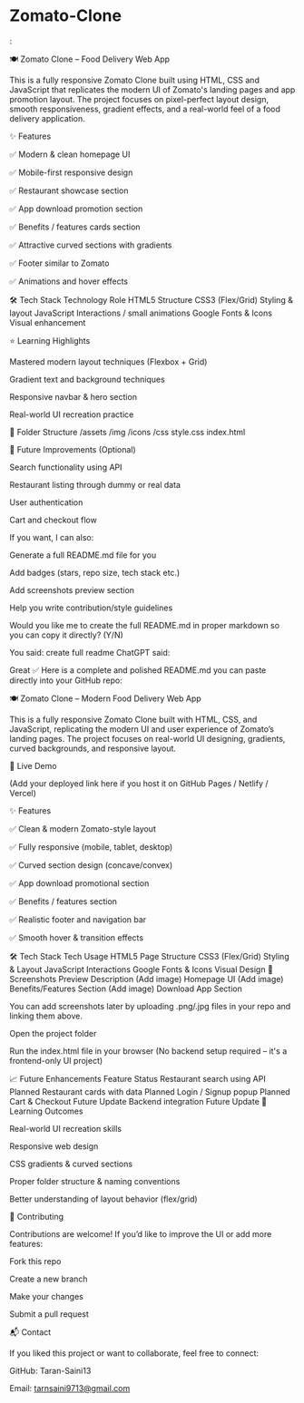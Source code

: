 # Zomato-Clone
:

🍽️ Zomato Clone – Food Delivery Web App

This is a fully responsive Zomato Clone built using HTML, CSS and JavaScript that replicates the modern UI of Zomato's landing pages and app promotion layout. The project focuses on pixel-perfect layout design, smooth responsiveness, gradient effects, and a real-world feel of a food delivery application.

✨ Features

✅ Modern & clean homepage UI

✅ Mobile-first responsive design

✅ Restaurant showcase section

✅ App download promotion section

✅ Benefits / features cards section

✅ Attractive curved sections with gradients

✅ Footer similar to Zomato

✅ Animations and hover effects

🛠️ Tech Stack
Technology	Role
HTML5	Structure
CSS3 (Flex/Grid)	Styling & layout
JavaScript	Interactions / small animations
Google Fonts & Icons	Visual enhancement

⭐ Learning Highlights

Mastered modern layout techniques (Flexbox + Grid)

Gradient text and background techniques

Responsive navbar & hero section

Real-world UI recreation practice

📂 Folder Structure
/assets
   /img
   /icons
/css
   style.css
index.html

🚀 Future Improvements (Optional)

Search functionality using API

Restaurant listing through dummy or real data

User authentication

Cart and checkout flow

If you want, I can also:

Generate a full README.md file for you

Add badges (stars, repo size, tech stack etc.)

Add screenshots preview section

Help you write contribution/style guidelines

Would you like me to create the full README.md in proper markdown so you can copy it directly? (Y/N)

You said:
create full readme 
ChatGPT said:

Great ✅
Here is a complete and polished README.md you can paste directly into your GitHub repo:

🍽️ Zomato Clone – Modern Food Delivery Web App

This is a fully responsive Zomato Clone built with HTML, CSS, and JavaScript, replicating the modern UI and user experience of Zomato’s landing pages. The project focuses on real-world UI designing, gradients, curved backgrounds, and responsive layout.

🚀 Live Demo

(Add your deployed link here if you host it on GitHub Pages / Netlify / Vercel)

✨ Features

✅ Clean & modern Zomato-style layout

✅ Fully responsive (mobile, tablet, desktop)

✅ Curved section design (concave/convex)

✅ App download promotional section

✅ Benefits / features section

✅ Realistic footer and navigation bar

✅ Smooth hover & transition effects

🛠️ Tech Stack
Tech	Usage
HTML5	Page Structure
CSS3 (Flex/Grid)	Styling & Layout
JavaScript	Interactions
Google Fonts & Icons	Visual Design
📸 Screenshots
Preview	Description
(Add image)	Homepage UI
(Add image)	Benefits/Features Section
(Add image)	Download App Section

You can add screenshots later by uploading .png/.jpg files in your repo and linking them above.




Open the project folder

Run the index.html file in your browser
(No backend setup required – it's a frontend-only UI project)

📈 Future Enhancements
Feature	Status
Restaurant search using API	Planned
Restaurant cards with data	Planned
Login / Signup popup	Planned
Cart & Checkout	Future Update
Backend integration	Future Update
🎯 Learning Outcomes

Real-world UI recreation skills

Responsive web design

CSS gradients & curved sections

Proper folder structure & naming conventions

Better understanding of layout behavior (flex/grid)

🤝 Contributing

Contributions are welcome! If you’d like to improve the UI or add more features:

Fork this repo

Create a new branch

Make your changes

Submit a pull request

📬 Contact

If you liked this project or want to collaborate, feel free to connect:

GitHub: Taran-Saini13

Email: tarnsaini9713@gmail.com



